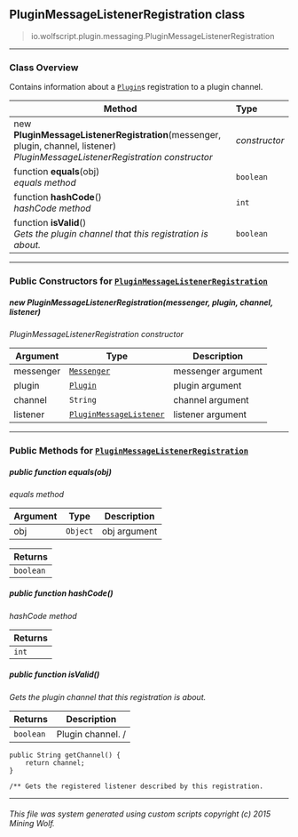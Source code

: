 ## PluginMessageListenerRegistration __class__

>io.wolfscript.plugin.messaging.PluginMessageListenerRegistration

---

### Class Overview

Contains information about a [`Plugin`](..\Plugin.md)s registration to a plugin channel.

Method | Type   
--- | :--- 
new __PluginMessageListenerRegistration__(messenger, plugin, channel, listener) <br> _PluginMessageListenerRegistration constructor_ | _constructor_
 function __equals__(obj) <br> _equals method_ | `boolean`
 function __hashCode__() <br> _hashCode method_ | `int`
 function __isValid__() <br> _Gets the plugin channel that this registration is about._ | `boolean`



---

### Public Constructors for [`PluginMessageListenerRegistration`](PluginMessageListenerRegistration.md)

##### <a id='pluginmessagelistenerregistration'></a>new __PluginMessageListenerRegistration__(messenger, plugin, channel, listener) 

_PluginMessageListenerRegistration constructor_

Argument | Type | Description  
--- | --- | --- 
messenger | [`Messenger`](Messenger.md) | messenger argument
plugin | [`Plugin`](..\Plugin.md) | plugin argument
channel | `String` | channel argument
listener | [`PluginMessageListener`](PluginMessageListener.md) | listener argument

---

### Public Methods for [`PluginMessageListenerRegistration`](PluginMessageListenerRegistration.md)

##### <a id='equals'></a>public  function __equals__(obj)

_equals method_

Argument | Type | Description  
--- | --- | --- 
obj | `Object` | obj argument

Returns | 
--- | 
`boolean` |


##### <a id='hashcode'></a>public  function __hashCode__()

_hashCode method_

Returns | 
--- | 
`int` |


##### <a id='isvalid'></a>public  function __isValid__()

_Gets the plugin channel that this registration is about._

Returns | Description
--- | --- 
`boolean` | Plugin channel. /
    public String getChannel() {
        return channel;
    }

    /** Gets the registered listener described by this registration.


---


###### This file was system generated using custom scripts copyright (c) 2015 Mining Wolf.
	


